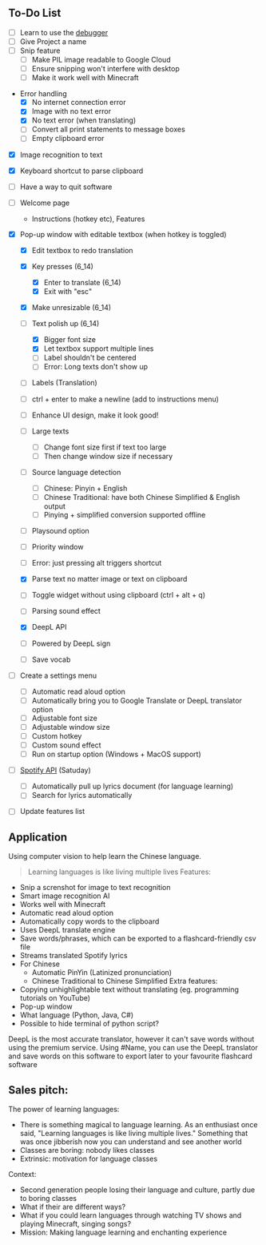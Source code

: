 ## To-Do List
- [ ] Learn to use the [debugger](https://code.visualstudio.com/docs/editor/debugging)
- [ ] Give Project a name
- [ ] Snip feature
    - [ ] Make PIL image readable to Google Cloud
    - [ ] Ensure snipping won't interfere with desktop
    - [ ] Make it work well with Minecraft
- Error handling
    - [x] No internet connection error
    - [x] Image with no text error
    - [x] No text error (when translating)
    - [ ] Convert all print statements to message boxes
    - [ ] Empty clipboard error
- [x] Image recognition to text
- [x] Keyboard shortcut to parse clipboard
- [ ] Have a way to quit software


- [ ] Welcome page
    - Instructions (hotkey etc), Features
- [x] Pop-up window with editable textbox (when hotkey is toggled)
    - [x] Edit textbox to redo translation
    - [x] Key presses (6_14)
        - [x] Enter to translate (6_14)
        - [x] Exit with "esc"
    - [x] Make unresizable (6_14)
    - [ ] Text polish up (6_14)
        - [x] Bigger font size
        - [x] Let textbox support multiple lines
        - [ ] Label shouldn't be centered
        - [ ] Error: Long texts don't show up
    - [ ] Labels (Translation)
    - [ ] ctrl + enter to make a newline (add to instructions menu)
    - [ ] Enhance UI design, make it look good!
    - [ ] Large texts
        - [ ] Change font size first if text too large
        - [ ] Then change window size if necessary
    - [ ] Source language detection
        - [ ] Chinese: Pinyin + English
        - [ ] Chinese Traditional: have both Chinese Simplified & English output
        - [ ] Pinying + simplified conversion supported offline
    - [ ] Playsound option
    - [ ] Priority window
    - [ ] Error: just pressing alt triggers shortcut

    - [x] Parse text no matter image or text on clipboard
    - [ ] Toggle widget without using clipboard (ctrl + alt + q)
    - [ ] Parsing sound effect
    - [x] DeepL API
    - [ ] Powered by DeepL sign
    - [ ] Save vocab
- [ ] Create a settings menu
    - [ ] Automatic read aloud option
    - [ ] Automatically bring you to Google Translate or DeepL translator option
    - [ ] Adjustable font size
    - [ ] Adjustable window size
    - [ ] Custom hotkey
    - [ ] Custom sound effect
    - [ ] Run on startup option (Windows + MacOS support)
- [ ] [Spotify API](https://youtu.be/c5sWvP9h3s8) (Satuday)
    - [ ] Automatically pull up lyrics document (for language learning)
    - [ ] Search for lyrics automatically
- [ ] Update features list


## Application
Using computer vision to help learn the Chinese language.
> Learning languages is like living multiple lives
Features:
- Snip a screnshot for image to text recognition
- Smart image recognition AI
- Works well with Minecraft
- Automatic read aloud option
- Automatically copy words to the clipboard
- Uses DeepL translate engine
- Save words/phrases, which can be exported to a flashcard-friendly csv file
- Streams translated Spotify lyrics
- For Chinese
    - Automatic PinYin (Latinized pronunciation)
    - Chinese Traditional to Chinese Simplified
Extra features:
- Copying unhighlightable text without translating (eg. programming tutorials on YouTube)
- Pop-up window
- What language (Python, Java, C#)
- Possible to hide terminal of python script?

DeepL is the most accurate translator, however it can't save words without using the premium service. Using #Name, you can use the DeepL translator and save words on this software to export later to your favourite flashcard software


## Sales pitch:
The power of learning languages:
- There is something magical to language learning. As an enthusiast once said, "Learning languages is like living multiple lives." Something that was once jibberish now you
can understand and see another world
- Classes are boring: nobody likes classes
- Extrinsic: motivation for language classes

Context:
- Second generation people losing their language and culture, partly due to boring classes
- What if their are different ways?
- What if you could learn languages through watching TV shows and playing Minecraft, singing songs?
- Mission: Making language learning and enchanting experience
